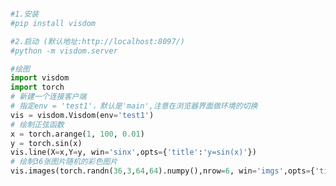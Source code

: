
<BlogInfo id="600" title="3.visdom的使用" author="白日梦想猿" pv=0 read_times=0 pre_cost_time=0分21秒 category="人工智能" tag_list="['人工智能']" create_time="2021.07.14 18:06:34" update_time="2021.07.14 18:08:27" />

```python

#1.安装
#pip install visdom

#2.启动 (默认地址:http://localhost:8097/)
#python -m visdom.server

#绘图
import visdom
import torch
# 新建一个连接客户端
# 指定env = 'test1'，默认是'main',注意在浏览器界面做环境的切换
vis = visdom.Visdom(env='test1')
# 绘制正弦函数
x = torch.arange(1, 100, 0.01)
y = torch.sin(x)
vis.line(X=x,Y=y, win='sinx',opts={'title':'y=sin(x)'})
# 绘制36张图片随机的彩色图片
vis.images(torch.randn(36,3,64,64).numpy(),nrow=6, win='imgs',opts={'title':'imgs'})

```
